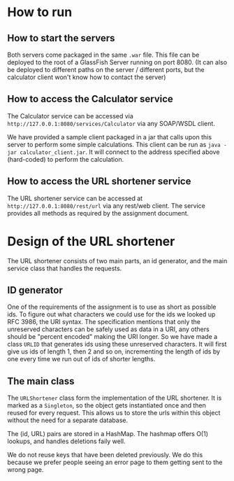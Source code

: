 # How to run #

## How to start the servers ##
Both servers come packaged in the same `.war` file.
This file can be deployed to the root of a GlassFish Server running on port 8080.
(It can also be deployed to different paths on the server / different ports, but the calculator client won't know how to contact the server)

## How to access the Calculator service ##
The Calculator service can be accessed via `http://127.0.0.1:8080/services/Calculator` via any SOAP/WSDL client.

We have provided a sample client packaged in a jar that calls upon this server to perform some simple calculations.
This client can be run as `java -jar calculator_client.jar`.
It will connect to the address specified above (hard-coded) to perform the calculation.

## How to access the URL shortener service ##
The URL shortener service can be accessed at `http://127.0.0.1:8080/rest/url` via any rest/web client.
The service provides all methods as required by the assignment document. 


# Design of the URL shortener #
The URL shortener consists of two main parts, an id generator, and the main service class that handles the requests.

## ID generator ##
One of the requirements of the assignment is to use as short as possible ids.
To figure out what characters we could use for the ids we looked up RFC 3986, the URI syntax.
The specification mentions that only the unreserved characters can be safely used as data in a URI, any others should be "percent encoded" making the URI longer.
So we have made a class `URLID` that generates ids using these unreserved characters.
It will first give us ids of length 1, then 2 and so on, incrementing the length of ids by one every time we run out of ids of shorter lengths.

## The main class ##
The `URLShortener` class form the implementation of the URL shortener.
It is marked as a `Singleton`, so the object gets instantiated once and then reused for every request.
This allows us to store the urls within this object without the need for a separate database.

The (id, URL) pairs are stored in a HashMap.
The hashmap offers O(1) lookups, and handles deletions faily well.
 
We do not reuse keys that have been deleted previously.
We do this because we prefer people seeing an error page to them getting sent to the wrong page. 
